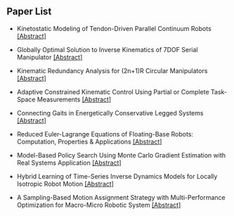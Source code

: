 ## Paper List

- Kinetostatic Modeling of Tendon-Driven Parallel Continuum Robots
[[Abstract]](https://events.infovaya.com/presentation?id=94538)

- Globally Optimal Solution to Inverse Kinematics of 7DOF Serial Manipulator
[[Abstract]](https://events.infovaya.com/presentation?id=94541)

- Kinematic Redundancy Analysis for (2n+1)R Circular Manipulators
[[Abstract]](https://events.infovaya.com/presentation?id=94544)

- Adaptive Constrained Kinematic Control Using Partial or Complete Task-Space Measurements
[[Abstract]](https://events.infovaya.com/presentation?id=94547)

- Connecting Gaits in Energetically Conservative Legged Systems
[[Abstract]](https://events.infovaya.com/presentation?id=94550)

- Reduced Euler-Lagrange Equations of Floating-Base Robots: Computation, Properties & Applications
[[Abstract]](https://events.infovaya.com/presentation?id=94553)

- Model-Based Policy Search Using Monte Carlo Gradient Estimation with Real Systems Application
[[Abstract]](https://events.infovaya.com/presentation?id=94556)

- Hybrid Learning of Time-Series Inverse Dynamics Models for Locally Isotropic Robot Motion
[[Abstract]](https://events.infovaya.com/presentation?id=94559)

- A Sampling-Based Motion Assignment Strategy with Multi-Performance Optimization for Macro-Micro Robotic System
[[Abstract]](https://events.infovaya.com/presentation?id=94565)

